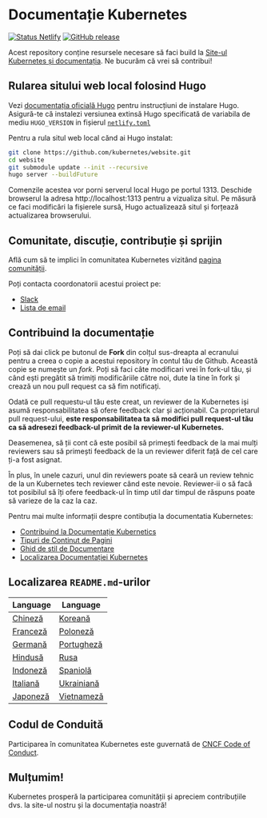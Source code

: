 # Documentație Kubernetes

[![Status Netlify](https://api.netlify.com/api/v1/badges/be93b718-a6df-402a-b4a4-855ba186c97d/deploy-status)](https://app.netlify.com/sites/kubernetes-io-master-staging/deploys) [![GitHub release](https://img.shields.io/github/release/kubernetes/website.svg)](https://github.com/kubernetes/website/releases/latest)

Acest repository conține resursele necesare să faci build la [Site-ul Kubernetes și documentația](https://kubernetes.io/). Ne bucurăm că vrei să contribui!

## Rularea sitului web local folosind Hugo

Vezi [documentația oficială Hugo](https://gohugo.io/getting-started/installing/) pentru instrucțiuni de instalare Hugo. Asigură-te că instalezi versiunea extinsă Hugo specificată de variabila de mediu `HUGO_VERSION` in fișierul  [`netlify.toml`](netlify.toml#L10)

Pentru a rula situl web local cănd ai Hugo instalat:
```bash
git clone https://github.com/kubernetes/website.git
cd website
git submodule update --init --recursive
hugo server --buildFuture
```
Comenzile acestea vor porni serverul local Hugo pe portul 1313. Deschide browserul la adresa http://localhost:1313 pentru a vizualiza situl. Pe măsură ce faci modificări la fișierele sursă, Hugo actualizează situl și forțează actualizarea browserului.

## Comunitate, discuție, contribuție și sprijin

Află cum să te implici în comunitatea Kubernetes vizitând [pagina comunității](https://github.com/kubernetes/community/tree/master/sig-docs#meetings).

Poți contacta coordonatorii acestui proiect pe:
- [Slack](https://kubernetes.slack.com/messages/sig-docs)
- [Lista de email](https://groups.google.com/forum/#!forum/kubernetes-sig-docs)

## Contribuind la documentație

Poți să dai click pe butonul de  **Fork** din colțul sus-dreapta al ecranului pentru a creea o copie a acestui repository în contul tău de Github. Această copie se numește un *fork*. Poți să faci câte modificari vrei în fork-ul tău, și când ești pregătit să trimiți modificăriile către noi, dute la tine în fork și crează un nou pull request ca să fim notificați.

Odată ce pull requestu-ul tău este creat, un reviewer de la Kubernetes iși asumă responsabilitatea să ofere feedback clar și acționabil. Ca proprietarul pull request-ului, **este responsabilitatea ta să modifici pull request-ul tău ca să adresezi feedback-ul primit de la reviewer-ul Kubernetes.**

Deasemenea, să ții cont că este posibil să primești feedback de la mai mulți reviewers sau să primești feedback de la un reviewer diferit față de cel care ți-a fost asignat.

În plus, în unele cazuri, unul din reviewers poate să ceară un review tehnic de la un Kubernetes tech reviewer când este nevoie. Reviewer-ii o să facă tot posibilul să îți ofere feedback-ul în timp util dar timpul de răspuns poate să varieze de la caz la caz.

Pentru mai multe informații despre contibuția la documentatia Kubernetes:

* [Contribuind la Documentație Kubernetics](https://kubernetes.io/docs/contribute/)
* [Tipuri de Continut de Pagini](https://kubernetes.io/docs/contribute/style/page-content-types/)
* [Ghid de stil de Documentare](https://kubernetes.io/docs/contribute/style/style-guide/)
* [Localizarea Documentației Kubernetes ](https://kubernetes.io/docs/contribute/localization/)

## Localizarea `README.md`-urilor

| Language  | Language |
|---|---|
|[Chineză](README-zh.md)|[Koreană](README-ko.md)|
|[Franceză](README-fr.md)|[Poloneză](README-pl.md)|
|[Germană](README-de.md)|[Portugheză](README-pt.md)|
|[Hindusă](README-hi.md)|[Rusa](README-ru.md)|
|[Indoneză](README-id.md)|[Spaniolă](README-es.md)|
|[Italiană](README-it.md)|[Ukrainiană](README-uk.md)|
|[Japoneză](README-ja.md)|[Vietnameză](README-vi.md)|

## Codul de Conduită

Participarea în comunitatea Kubernetes este guvernată de [CNCF Code of Conduct](https://github.com/cncf/foundation/blob/master/code-of-conduct.md).

## Mulțumim!

Kubernetes prosperă la participarea comunității și apreciem contribuțiile dvs. la site-ul nostru și la documentația noastră!
